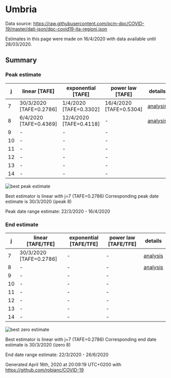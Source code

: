 # Umbria


Data source: https://raw.githubusercontent.com/pcm-dpc/COVID-19/master/dati-json/dpc-covid19-ita-regioni.json

Estimates in this page were made on 16/4/2020 with data available until 28/03/2020.


## Summary 

### Peak estimate 
|j|linear [TAFE]|exponential [TAFE]|power law [TAFE]|details|
|---|----|-----------|---------|-------|
|7|30/3/2020 [TAFE=0.2786]|1/4/2020 [TAFE=0.3302]|16/4/2020 [TAFE=0.5304]|[analysis](COVID-19_umbria_j7_2020-03-28.md)|
|8|6/4/2020 [TAFE=0.4369]|12/4/2020 [TAFE=0.4118]|-|[analysis](COVID-19_umbria_j8_2020-03-28.md)|
|9|-|-|-||
|10|-|-|-||
|11|-|-|-||
|12|-|-|-||
|13|-|-|-||
|14|-|-|-||

![best peak estimate](COVID-19_umbria_j7_2020-03-28.png)

Best estimator is linear with j=7 (TAFE=0.2786)
Corresponding peak date estimate is 30/3/2020 (ipeak 8)


Peak date range estimate: 22/3/2020 - 16/4/2020

### End estimate 
|j|linear [TAFE/TFE]|exponential [TAFE/TFE]|power law [TAFE/TFE]|details|
|---|----|-----------|---------|-------|
|7|30/3/2020 [TAFE=0.2786]|-|-|[analysis](COVID-19_umbria_j7_2020-03-28.md)|
|8|-|-|-|[analysis](COVID-19_umbria_j8_2020-03-28.md)|
|9|-|-|-||
|10|-|-|-||
|11|-|-|-||
|12|-|-|-||
|13|-|-|-||
|14|-|-|-||

![best zero estimate](COVID-19_umbria_j7_2020-03-28.png)

Best estimator is linear with j=7 (TAFE=0.2786)
Corresponding end date estimate is 30/3/2020 (izero 8)


End date range estimate: 22/3/2020 - 26/6/2020

Generated April 16th, 2020 at 20:09:19 UTC+0200 with https://github.com/robianc/COVID-19
